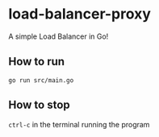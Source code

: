 # load-balancer-proxy
A simple Load Balancer in Go!

## How to run
`go run src/main.go`

## How to stop
`ctrl-c` in the terminal running the program